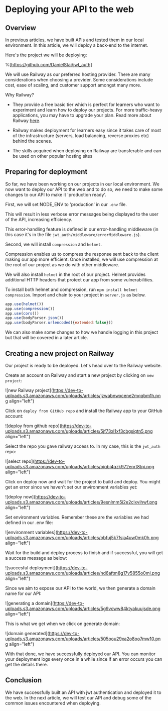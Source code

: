 # Deploying your API to the web

## Overview

In previous articles, we have built APIs and tested them in our local environment. In this article, we will deploy a back-end to the internet.

Here's the project we will be deploying:

%[https://github.com/DanielStai/jwt_auth] 

We will use Railway as our preferred hosting provider. There are many considerations when choosing a provider. Some considerations include cost, ease of scaling, and customer support amongst many more.

Why Railway?

*   They provide a free basic tier which is perfect for learners who want to experiment and learn how to deploy our projects. For more traffic-heavy applications, you may have to upgrade your plan. Read more about Railway [here](https://railway.app/).
    
*   Railway makes deployment for learners easy since it takes care of most of the infrastructure (servers, load balancing, reverse proxies etc) behind the scenes.
    
*   The skills acquired when deploying on Railway are transferable and can be used on other popular hosting sites
    

## Preparing for deployment

So far, we have been working on our projects in our local environment. We now want to deploy our API to the web and to do so, we need to make some changes to our API to make it 'production ready'.

First, we will set NODE\_ENV to 'production' in our `.env` file.

This will result in less verbose error messages being displayed to the user of the API, increasing efficiency.

This error-handling feature is defined in our error-handling middleware (in this case it's in the file `jwt_auth/middleware/errorMiddleware.js`).

Second, we will install `compression` and `helmet`.

Compression enables us to compress the response sent back to the client making our app more efficient. Once installed, we will use compression at the root of our project as we do with other middleware.

We will also install `helmet` in the root of our project. Helmet provides additional HTTP headers that protect our app from some vulnerabilities.

To install both helmet and compression, run `npm install helmet compression`. Import and chain to your project in `server.js` as below.

```javascript
app.use(helmet())
app.use(compression())
app.use(cors())
app.use(bodyParser.json())
app.use(bodyParser.urlencoded({extended:false}))
```

We can also make some changes to how we handle logging in this project but that will be covered in a later article.

## Creating a new project on Railway

Our project is ready to be deployed. Let's head over to the Railway website.

Create an account on Railway and start a new project by clicking on `new project`:

![new Railway project](https://dev-to-uploads.s3.amazonaws.com/uploads/articles/jzwabnwxcene2mqqbm1h.png align="left")

Click on `deploy from GitHub repo` and install the Railway app to your GitHub account:

![deploy from github repo](https://dev-to-uploads.s3.amazonaws.com/uploads/articles/5jf73xl1xf3cbgsiqtn5.png align="left")

Select the repo you gave railway access to. In my case, this is the `jwt_auth` repo:

![select repo](https://dev-to-uploads.s3.amazonaws.com/uploads/articles/oiqbi4qzk972enrt8tpi.png align="left")

Click on deploy now and wait for the project to build and deploy. You might get an error since we haven't set our environment variables yet:

![deploy now](https://dev-to-uploads.s3.amazonaws.com/uploads/articles/9esnlmm5i2e2clxvihwf.png align="left")

Set environment variables. Remember these are the variables we had defined in our .env file:

![environment variables](https://dev-to-uploads.s3.amazonaws.com/uploads/articles/obfuj5k7fsia4uw0mk0h.png align="left")

Wait for the build and deploy process to finish and if successful, you will get a success message as below:

![succesful deployment](https://dev-to-uploads.s3.amazonaws.com/uploads/articles/nd6aftm8g17v5855o0ml.png align="left")

Since we aim to expose our API to the world, we then generate a domain name for our API:

![generating a domain](https://dev-to-uploads.s3.amazonaws.com/uploads/articles/5g9vcww84ktyakuujsde.png align="left")

This is what we get when we click on generate domain:

![domain generated](https://dev-to-uploads.s3.amazonaws.com/uploads/articles/505oou29xa2o8oo7mw10.png align="left")

With that done, we have successfully deployed our API. You can monitor your deployment logs every once in a while since if an error occurs you can get the details there.

## Conclusion

We have successfully built an API with jwt authentication and deployed it to the web. In the next article, we will test our API and debug some of the common issues encountered when deploying.